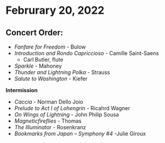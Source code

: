 # Februrary 20, 2022

## Concert Order:

* *Fanfare for Freedom* - Bulow
* *Introduction and Rondo Capriccioso* - Camille Saint-Saens
    * Carl Butler, flute                           
* *Sparkle* - Mahoney
* *Thunder and Lightning Polka* - Strauss
* *Salute to Washington* - Kiefer

**Intermission**

* *Caccia* - Norman Dello Joio
* *Prelude to Act I of Lohengrin* - Ricahrd Wagner
*  *On Wings of Lightning* - John Philip Sousa
* *Magneticfireflies* - Thomas
* *The Illuminator* - Rosenkranz
* *Bookmarks from Japan – Symphony #4* -Julie Giroux